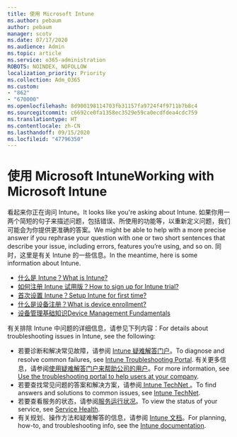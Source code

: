 ```yaml
---
title: 使用 Microsoft Intune
ms.author: pebaum
author: pebaum
manager: scotv
ms.date: 07/17/2020
ms.audience: Admin
ms.topic: article
ms.service: o365-administration
ROBOTS: NOINDEX, NOFOLLOW
localization_priority: Priority
ms.collection: Adm_O365
ms.custom:
- "862"
- "670000"
ms.openlocfilehash: 8d900198114703fb31157fa9724f4f9711b7b8c4
ms.sourcegitcommit: c6692ce0fa1358ec3529e59ca0ecdfdea4cdc759
ms.translationtype: HT
ms.contentlocale: zh-CN
ms.lasthandoff: 09/15/2020
ms.locfileid: "47796350"
---
```

# <a name="working-with-microsoft-intune"></a><span data-ttu-id="1cbb4-102">使用 Microsoft Intune</span><span class="sxs-lookup"><span data-stu-id="1cbb4-102">Working with Microsoft Intune</span></span>

<span data-ttu-id="1cbb4-103">看起来你正在询问 Intune。</span><span class="sxs-lookup"><span data-stu-id="1cbb4-103">It looks like you're asking about Intune.</span></span> <span data-ttu-id="1cbb4-104">如果你用一两个简短的句子来描述问题，包括错误、所使用的功能等，以重新定义问题，我们可能会为你提供更准确的答案。</span><span class="sxs-lookup"><span data-stu-id="1cbb4-104">We might be able to help with a more precise answer if you rephrase your question with one or two short sentences that describe your issue, including errors, features you’re using, and so on.</span></span> <span data-ttu-id="1cbb4-105">同时，这里是有关 Intune 的一些信息。</span><span class="sxs-lookup"><span data-stu-id="1cbb4-105">In the meantime, here is some information about Intune.</span></span>

- [<span data-ttu-id="1cbb4-106">什么是 Intune？</span><span class="sxs-lookup"><span data-stu-id="1cbb4-106">What is Intune?</span></span>](https://docs.microsoft.com/intune/what-is-intune)
- [<span data-ttu-id="1cbb4-107">如何注册 Intune 试用版？</span><span class="sxs-lookup"><span data-stu-id="1cbb4-107">How to sign up for Intune trial?</span></span>](https://docs.microsoft.com/intune/free-trial-sign-up)
- [<span data-ttu-id="1cbb4-108">首次设置 Intune？</span><span class="sxs-lookup"><span data-stu-id="1cbb4-108">Setup Intune for first time?</span></span>](https://docs.microsoft.com/intune/setup-steps)
- [<span data-ttu-id="1cbb4-109">什么是设备注册？</span><span class="sxs-lookup"><span data-stu-id="1cbb4-109">What is device enrollment?</span></span>](https://docs.microsoft.com/intune/device-enrollment)
- [<span data-ttu-id="1cbb4-110">设备管理基础知识</span><span class="sxs-lookup"><span data-stu-id="1cbb4-110">Device Management Fundamentals</span></span>](https://docs.microsoft.com/mem/intune/fundamentals/)

<span data-ttu-id="1cbb4-111">有关排除 Intune 中问题的详细信息，请参见下列内容：</span><span class="sxs-lookup"><span data-stu-id="1cbb4-111">For details about troubleshooting issues in Intune, see the following:</span></span>

- <span data-ttu-id="1cbb4-112">若要诊断和解决常见故障，请参阅 [Intune 疑难解答门户](https://aka.ms/intunetroubleshooting)。</span><span class="sxs-lookup"><span data-stu-id="1cbb4-112">To diagnose and resolve common failures, see  [Intune Troubleshooting Portal](https://aka.ms/intunetroubleshooting).</span></span> <span data-ttu-id="1cbb4-113">有关更多信息，请参阅[使用疑难解答门户来帮助公司的用户](https://docs.microsoft.com/intune/help-desk-operators)。</span><span class="sxs-lookup"><span data-stu-id="1cbb4-113">For more information, see [Use the troubleshooting portal to help users at your company](https://docs.microsoft.com/intune/help-desk-operators).</span></span>
- <span data-ttu-id="1cbb4-114">若要查找常见问题的答案和解决方案，请参阅[ Intune TechNet ](https://aka.ms/intuneforums)。</span><span class="sxs-lookup"><span data-stu-id="1cbb4-114">To find answers and solutions to common issues, see [Intune TechNet](https://aka.ms/intuneforums).</span></span>
- <span data-ttu-id="1cbb4-115">若要查看服务的状态，请参阅[服务运行状况](https://portal.office.com/AdminPortal/Home#/servicehealth)。</span><span class="sxs-lookup"><span data-stu-id="1cbb4-115">To view the status of your service, see [Service Health](https://portal.office.com/AdminPortal/Home#/servicehealth).</span></span>
- <span data-ttu-id="1cbb4-116">有关规划、操作方法和疑难解答的信息，请参阅 [Intune 文档](https://docs.microsoft.com/intune/)。</span><span class="sxs-lookup"><span data-stu-id="1cbb4-116">For planning, how-to, and troubleshooting info, see the [Intune documentation](https://docs.microsoft.com/intune/).</span></span>